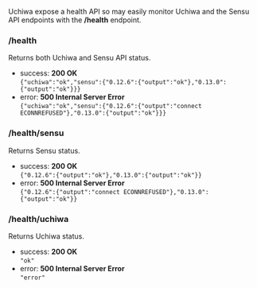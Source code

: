 Uchiwa expose a health API so may easily monitor Uchiwa and the Sensu API endpoints with the **/health** endpoint.

### /health
Returns both Uchiwa and Sensu API status.

* success: **200 OK**  
`{"uchiwa":"ok","sensu":{"0.12.6":{"output":"ok"},"0.13.0":{"output":"ok"}}}`
* error: **500 Internal Server Error**  
`{"uchiwa":"ok","sensu":{"0.12.6":{"output":"connect ECONNREFUSED"},"0.13.0":{"output":"ok"}}}`

### /health/sensu
Returns Sensu status.

* success: **200 OK**  
`{"0.12.6":{"output":"ok"},"0.13.0":{"output":"ok"}}`
* error: **500 Internal Server Error**  
`{"0.12.6":{"output":"connect ECONNREFUSED"},"0.13.0":{"output":"ok"}}`

### /health/uchiwa
Returns Uchiwa status.

* success: **200 OK**  
`"ok"`
* error: **500 Internal Server Error**  
`"error"`
